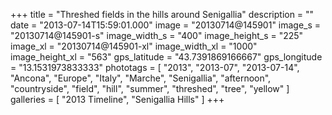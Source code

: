 +++
title = "Threshed fields in the hills around Senigallia"
description = ""
date = "2013-07-14T15:59:01.000"
image = "20130714@145901"
image_s = "20130714@145901-s"
image_width_s = "400"
image_height_s = "225"
image_xl = "20130714@145901-xl"
image_width_xl = "1000"
image_height_xl = "563"
gps_latitude = "43.7391869166667"
gps_longitude = "13.1531973833333"
phototags = [ "2013", "2013-07", "2013-07-14", "Ancona", "Europe", "Italy", "Marche", "Senigallia", "afternoon", "countryside", "field", "hill", "summer", "threshed", "tree", "yellow" ]
galleries = [ "2013 Timeline", "Senigallia Hills" ]
+++
